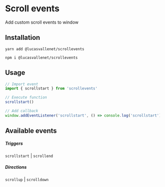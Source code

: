 # Scroll events
Add custom scroll events to window

## Installation

``
yarn add @lucasvallenet/scrollevents
``

``
npm i @lucasvallenet/scrollevents
``

## Usage

```js
// Import event
import { scrollstart } from 'scrollevents'

// Execute function
scrollstart()

// Add callback
window.addEventListener('scrollstart', () => console.log('scrollstart'))
```

## Available events

##### Triggers
`scrollstart` | `scrollend` 

##### Directions
`scrollup` | `scrolldown`